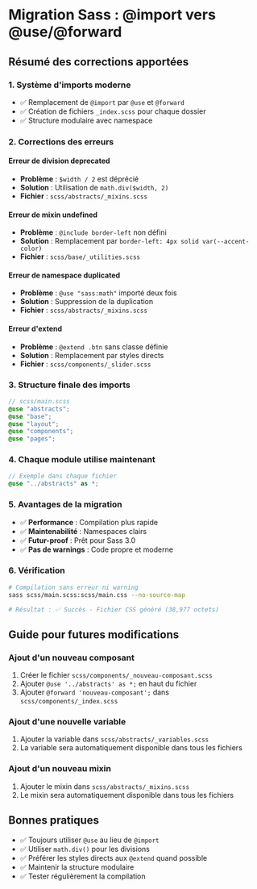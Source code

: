 # Migration Sass : @import vers @use/@forward

## Résumé des corrections apportées

### 1. **Système d'imports moderne**

-   ✅ Remplacement de `@import` par `@use` et `@forward`
-   ✅ Création de fichiers `_index.scss` pour chaque dossier
-   ✅ Structure modulaire avec namespace

### 2. **Corrections des erreurs**

#### **Erreur de division deprecated**

-   **Problème** : `$width / 2` est déprécié
-   **Solution** : Utilisation de `math.div($width, 2)`
-   **Fichier** : `scss/abstracts/_mixins.scss`

#### **Erreur de mixin undefined**

-   **Problème** : `@include border-left` non défini
-   **Solution** : Remplacement par `border-left: 4px solid var(--accent-color)`
-   **Fichier** : `scss/base/_utilities.scss`

#### **Erreur de namespace duplicated**

-   **Problème** : `@use "sass:math"` importé deux fois
-   **Solution** : Suppression de la duplication
-   **Fichier** : `scss/abstracts/_mixins.scss`

#### **Erreur d'extend**

-   **Problème** : `@extend .btn` sans classe définie
-   **Solution** : Remplacement par styles directs
-   **Fichier** : `scss/components/_slider.scss`

### 3. **Structure finale des imports**

```scss
// scss/main.scss
@use "abstracts";
@use "base";
@use "layout";
@use "components";
@use "pages";
```

### 4. **Chaque module utilise maintenant**

```scss
// Exemple dans chaque fichier
@use "../abstracts" as *;
```

### 5. **Avantages de la migration**

-   ✅ **Performance** : Compilation plus rapide
-   ✅ **Maintenabilité** : Namespaces clairs
-   ✅ **Futur-proof** : Prêt pour Sass 3.0
-   ✅ **Pas de warnings** : Code propre et moderne

### 6. **Vérification**

```bash
# Compilation sans erreur ni warning
sass scss/main.scss:scss/main.css --no-source-map

# Résultat : ✅ Succès - Fichier CSS généré (38,977 octets)
```

## Guide pour futures modifications

### Ajout d'un nouveau composant

1. Créer le fichier `scss/components/_nouveau-composant.scss`
2. Ajouter `@use '../abstracts' as *;` en haut du fichier
3. Ajouter `@forward 'nouveau-composant';` dans `scss/components/_index.scss`

### Ajout d'une nouvelle variable

1. Ajouter la variable dans `scss/abstracts/_variables.scss`
2. La variable sera automatiquement disponible dans tous les fichiers

### Ajout d'un nouveau mixin

1. Ajouter le mixin dans `scss/abstracts/_mixins.scss`
2. Le mixin sera automatiquement disponible dans tous les fichiers

## Bonnes pratiques

-   ✅ Toujours utiliser `@use` au lieu de `@import`
-   ✅ Utiliser `math.div()` pour les divisions
-   ✅ Préférer les styles directs aux `@extend` quand possible
-   ✅ Maintenir la structure modulaire
-   ✅ Tester régulièrement la compilation
